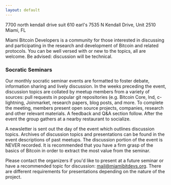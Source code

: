 ```yaml
---
layout: default
---
```

7700 north kendall drive suit 610
earl's 7535 N Kendall Drive, Unit 2510
Miami, FL 

Miami Bitcoin Developers is a community for those interested in discussing and participating in
the research and development of Bitcoin and related protocols. You can be well
versed with or new to the topics, all are welcome. Be advised: discussion will
be technical.

### Socratic Seminars

Our monthly socratic seminar events are formatted to foster debate, information
sharing and lively discussion. In the weeks preceding the event, discussion
topics are collated by meetup members from a variety of sources: pull requests
in popular git repositories (e.g. Bitcoin Core, lnd, c-lightning, Joinmarket, research papers, blog posts, and more. To complete the meeting, members present open source
projects, companies, research and other relevant materials. A feedback and Q&A
section follow. After the event the group gathers at a nearby restaurant to
socialize.

A newsletter is sent out the day of the event which outlines discussion topics.
Archives of discussion topics and presentations can be found in the event
descriptions of past meetups. The discussion portion of the event is NEVER
recorded. It is recommended that you have a firm grasp of the basics of Bitcoin
in order to extract the most value from the seminar.

Please contact the organizers if you'd like to present at a future seminar
or have a recommended topic for discussion: mail@miamibitdevs.org. There
are different requirements for presentations depending on the nature of the
project.

